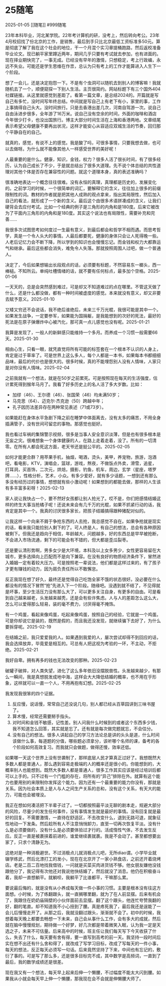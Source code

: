 # 25随笔
2025-01-05
[[随笔]]
#999随笔 

23年本科毕业，河北某学院。22年考计算机的研，没考上，然后转向考公。23年4月校招找了份北京的工作，是销售，最后到手只比北京最低工资标准多50元。算是彻底了解了我在这个社会的地位，干一个月混个实习章提桶跑路，然后返校准备毕业论文。现已躺平家里蹲近两年，期间几乎只要有考试就去参加，也有进面的。现在择业期快完了，一事无成。已经没有早年的激情，只想稳定，考上行政编，永远不失业。可能还是学生思维在作祟，总认为只有考上的工作才能算进入人生下一个阶段。

想了一会儿，还是决定抱怨一下。不是有个虫洞可以随机去到别人的博客嘛！我就随机去了一个，顺便窥探一下别人生活。主页很简约。网站标题下有三个国外404社媒链接。从这里就感觉到差距了。看第一篇文章，是总结2024的。开篇就是写自己有多忙，没时间写年终总结。中间就是写自己上有老下有小，家里的事，工作上事搞得自己头大。没时间旅行。只是去香港出差几次，河南自驾游一次。说自己自由泳进步很多，全年游了16万米。说自己没有空余的时间，外面的咖啡和酒店今年很少打卡，也没出国旅行。博主大部分时间生活在上海和香港两地。文章结尾表示希望父母健康不要再出状况，这样才能安心从容适应双城生活的节奏，回归那个平静自在的自己。

就真的，感觉，有说不上的感觉。我是酸了吗，可很多事情，只要我想去做，也可以去做呀。为什么就不能像其他人一样感受世界的美好呢！

人最重要的是什么。健康，知识，金钱，权力？很多人活了很长时间，有了很多经历，认为自己成长了不少，于是就总结出了很多大道理。先不说个体总结的共性道理对其他个体是否存在兼容性的问题。就这个道理本身，真的表述准确吗？

很准确地表达一个概念往往很难。没有永恒的真理，真理都是历史的，发展变化的。之前学习的时候，一个很简单的词汇，要解释它的含义，往往加上很多的前缀限制性的词。教材的作者就是把其他人成熟的观点拿来，指出其局限性，然后加入自己的看法，就形成了一个新的含义。最后这个由很多术语拼凑成的含义，让我们硬背会去应付考试。比如一个经典的例子是三角形的内角和是180度。后来它被改为了平面内三角形的内角和是180度。其实这个说法也有局限性，需要补充和完善……

我很多次试图思考如何度过一生最有意义，到最后都会和哲学不相而遇。而思考哲学，真是一个令人头大的事情。人最后都要死，健康的身体只会让人死得晚一些。人老后记忆力会不断下降，所以学到的知识也会慢慢忘记。而金钱和权力大都靠运气和继承。最后这些都会消失，难免令人失落。那就按照周围人过吧，做一个普通人。

决定了，今后如果想输出长段观点的话，必须要有标题，不然容易东一榔头，西一棒槌。不知所云。单纯吐槽情绪的话，就不要有任何标点，最多加个空格。2025-01-06

一天天的，总是会突然感到难过，可是却又不知道难过的点在哪里。不管这天做了什么，还是什么都没做，都有一种时间被虚度的感觉。本来就没有意义，却又非要去赋予意义。2025-01-10

又矮又穷还不会说话，我不绝后谁绝后，未来三千万光棍，我很可能是其中一个。如果发生战争，一定要参军，如果能为国捐躯，是我能想到的次好的死法，最好的死法是在原子弹爆炸中心被汽化，那可真一点儿感觉也没有呢。2025-01-21

我算是发现了，一般人的新鲜感只能维持一个多月。而养成一个习惯一般需要66天。2025-01-30

相由心生，只看一眼，就凭直觉将所有可能的标签套在一个根本不认识的人身上，肯定是过于草率了。可是世界上这么多人，每个人都是一本书，如果每本书都细细品味，最后的代价也是很大的。很多时候，真的不能埋怨别人没有人情味，人家只是对你没有人情味。2025-02-04

之前我就有一个想法，就是在50岁之前累死。可是按照现在每天的生活强度，估计累死得到猴年马月了。我看了好多历史上的名人活了多大岁数。比如：
- 加缪（46）、王尔德（46）、张国荣（46）均未满50岁；  
- 马克思（64）、迈克尔·杰克逊（50）跨越中年；  
- 孔子因历法差异存在两种常见表述（71或73岁）。

如果能赶在身体水平急剧下降之前在睡梦中体面离去，没有太多的痛苦，不用全身插满管子，没有世间可留恋的事物。那感觉也挺好。

我也看过车祸的集锦警示视频，很多是当事人安全意识淡薄，但是也有很多根本是无妄之灾。很难想象一个身体健康的人，在路上走着走着，没了。所有的一切清零。在所有人都会死这方面，老天爷还是挺公平的。2025-02-05

如何才能更合群？用苹果手机，抽烟，喝酒，烫头，美甲，养宠物，旅游，泡酒吧，看电影，KTV，演唱会，篮球，游戏，熬夜，不做饭点外卖，滑雪，追星，打耳洞，买首饰，二次元，烘焙，摄影，钓鱼，机车，周边，玄学（星座，塔罗牌……），性格分析，艺术，小众。有多少爱好，就有多少话题，一想到还有那么多没有经历过的事情，想想就有些小激动呢！如果想到的都能去做，那样的人生该有多丰富多彩呀！2025-02-13

家人说让我快占一个，要不然好女孩都让别人抢光了。哎不是，你们把感情结婚这样的终生大事当抢橘子呢！还说未来会有几千万的光棍，如果不抓紧行动的话，我肯定是其中一个。我真的讨厌很多家长，把孩子结婚搞得跟种猪配对似的。

让我这样一个向来不屑于争抢东西的人去抢，我总感觉不自在。如果争抢就是现实的话，看来我只能捡别人剩下的了。可人终是人，有自己的想法，总会有各种原因被剩下。但我还是趋向于相信，年龄越大，问题越多，好的东西总是早早被抢断，不会进入市场流通，剩下的可能会有不错的，但大都是歪瓜裂枣。

还是要认清形势啊，男多女少是大环境，本科及以上女多男少，女性更容易留在大城市，更多选择向上匹配而不是向下兼容。在没有良好的物质经济条件下，冒然进入婚姻一定有着较大压力。可是按照老一辈说法，他们都是这样过来的，有了孩子才更有赚钱的动力，因为肩负责任所以不敢懈怠。

反正我现在想了好久，最终还是觉得自己吃饱全家不饿的状态很好。没必要在什么都没有的情况下冒然“抢”先进入下一个阶段。随缘吧。没遇到就不结了，不见得就是坏事，至少生活压力没有那么大了，可以更多关注自身，有更多的自由。可是看到自己越来越老，头发越来越秃，还是会有些许焦虑。人与人的差距怎么这么大，怎么可以爱得那么轻易，装的毫不费力，讨厌得毫不掩饰。

有一个鸡蛋，看起来像鸡蛋，吃起来像鸡蛋，按照自己的经验，它就是一个鸡蛋。可是你却说它是装的，既然是假的，而且我还没发现，就继续骗下去好了，为什么要拆穿呢。2025-02-19

在结婚之前，我只爱爱我的人。如果遇到我爱的人，屡次尝试却得不到回应的话，我会选择放弃，毕竟爱是相互的。可总有人把这视为考验的一环，不主动，不拒绝。2025-02-21

我好自卑。拥有再多的钱也无法改变的那种。2025-02-23

破罐子破摔，对人类失望，进化了这么多年依旧没摆脱兽性。头发越来越少，有那么一瞬间，我是真想脱发成地中海，这样会大大降低结婚的概率，也不用在乎形象，这样就可以一直一个人，不用再抱有幻想。2025-02-25

我发现我很笨的四个证据。
1. 反应慢，说话慢，常常自己还没说几句，别人都已经从百草园讲到三味书屋了。
2. 算术慢，经常还需要掰手指头。
3. 对时间和金钱不敏感，记性差。别人问我什么时候到的或者这个东西多少钱，我不知道怎么回答，其实就是忘了。还有就是每次做完题就忘，不会估分。
4. 没有自己的想法。很多人讲起自己的学习方法论总是讲的头头是道，什么时间该做什么事，每道题的分值，哪些题必须拿分，该听哪个名师的课，备考的各个阶段如何高效复习。而我就只会做题，做得还慢，效率还低。

如果哪一天这个世界上没有世袭制了，那样底层人民才算真正过好了。我想既然大多数人都是普通人，那么遇到容易走极端的人的概率还是很小的。你能想到的，大概率别人也能想到。既然大多数人都是普通人，很多工作其实应该是经过培训后都可以上手的。只不过有一个门槛的存在，将所有的“异己”排除在外。就算有这个能力也要用别的来限制你发挥这个能力。因为还有一个最重要的能力你没有，那就是关系。因为社会本质上是人与人之间生产关系的总和，没有这个关系，有天大的能力，可能也会被埋没。

我正在想如何凑活把下半辈子过了。一切都按照最平淡无聊的剧本走，规避大部分的风险，尽量少的发生任何事件，没有事情发生就是最好的事情。没有回复就是最好的回复。不需要激情，一直待在舒适区，不去改变什么，退到无路可退，就象征性地动一下发条。然后趁所有人不注意悄悄卸力，直至一切再次恢复平淡。没有什么是必须要做的，没有什么是必须要体验过才行的。活成惰性气体，不去发生反应。反正一直是被裹挟着前进的，谁爱继续裹就裹。我是不会动了。甚至都想要出家了，只求个清静无为。

这绝对是一种消极避世。不过消极点儿就消极点儿吧，无所diao谓。小学毕业就辍学练武，然后北漂打工的发小，现在在北京开了一家小熟食店，之前还开着烧烤店。老是二百二百地找我借钱，一问就是买菜买肉进货钱不够。他女朋友嫌他没钱跟他分了，我记得有次他还对我说他快结婚了，然后就没了消息。他仍在积极奋斗着，我却一直想躺平。就躺呗，我躺平了比谁都平，干嘛那么累。

要说最后悔的，就是没有从小养成每天做一件小事的习惯。主要是根本没有往这方面想。小时候，为了练翻跟头，就一直搁哪里翻，就为了在人前显摆。后来有机会了，我跟住在奶奶庙隔壁的小伙伴面前去显摆。翻了这个跟头，他连忙夸赞我翻的好，翻的笔直。却不知道我不小心扭到了腰。真是疼死我了，最后我还是逞能了一会儿后慢慢走开了。从那之后，我就没翻过跟头，渐渐就不会了。初中的时候，我想着每天晚上都要去畅想一下未来，自己会从事什么工作，会有多大的成就，然后就在脑中慢慢规划，期待做一个好梦，好几次都是带着微笑入眠，认为我一定是天选之子，未来不可估量。后来高中的时候，班主任让我们每天写下今天收获了什么，失去了什么，每天要有舍有得，要一直写到高考的前一天。我坚持一段时间后实在想不出还有什么舍和得了，就改成了写学习目标，改成了写每天的一件小事，每天的想法，反正每天必须写一句话。后来竟然坚持了下来，中间也有忘记的，敷衍了事的。可是写了那么多，还是很多目标完不成，其中数学是高频词，一直到了最后，我的数学成绩还是很差。

现在我又有一个想法，每天早上起来后伸一个懒腰，不过幅度不能太大闪到腰。如果我从小就会每天早上伸一个懒腰，那我现在会不会就是伸懒腰大师了。
